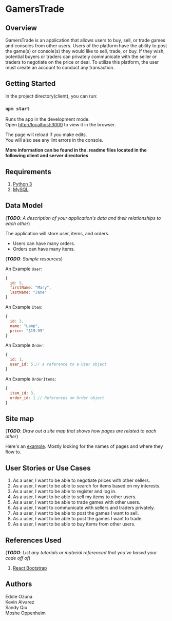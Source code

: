# GamersTrade


## Overview

GamersTrade is an application that allows users to buy, sell, or trade games and consoles from other users. Users of the platform have the ability to post the game(s) or console(s) they would like to sell, trade, or buy. If they wish, potential buyers or traders can privately communicate with the seller or traders to negotiate on the price or deal. To utilize this platform, the user must create an account to conduct any transaction.



## Getting Started
In the project directory(client), you can run:

### `npm start`

Runs the app in the development mode.<br />
Open [http://localhost:3000](http://localhost:3000) to view it in the browser.

The page will reload if you make edits.<br />
You will also see any lint errors in the console.

**More information can be found in the .readme files located in the following client and server directories**

## Requirements

1. [Python 3](https://www.python.org/downloads/)
2. [MySQL](https://www.mysql.com/downloads/)

## Data Model

(___TODO__: A description of your application's data and their relationships to each other_)

The application will store user, items, and orders.

- Users can have many orders.
- Orders can have many items.

(___TODO__: Sample resources_)

An Example `User`:

```javascript
{
  id: 5,
  firstName: "Mary",
  lastName: "Jane"
}
```

An Example `Item`:

```javascript
{
  id: 3,
  name: "Lamp",
  price: "$19.99"
}
```

An Example `Order`:

```javascript
{
  id: 1,
  user_id: 5,// a reference to a User object
}
```

An Example `OrderItems`:

```javascript
{
  item_id: 3,
  order_id: 1 // References an Order object
}
```

## Site map

(___TODO__: Draw out a site map that shows how pages are related to each other_)

Here's an [example](https://www.kauligmedia.com/media/1589/sitemap-01.jpg). Mostly looking for the names of pages and where they flow to.

## User Stories or Use Cases

1. As a user, I want to be able to negotiate prices with other sellers. 
2. As a user, I want to be able to search for items based on my interests.
3. As a user, I want to be able to register and log in.
4. As a user, I want to be able to sell my items to other users.
5. As a user, I want to be able to trade games with other users.
6. As a user, I want to communicate with sellers and traders privately.
7. As a user, I want to be able to post the games I want to sell.
8. As a user, I want to be able to post the games I want to trade.
9. As a user, I want to be able to buy items from other users. 

## References Used

(___TODO__: List any tutorials or material referenced that you've based your code off of_)

1. [React Bootstrap](https://react-bootstrap.netlify.app/getting-started/introduction/)

## Authors

Eddie Ozuna\
Kevin Alvarez\
Sandy Qiu\
Moshe Oppenheim
